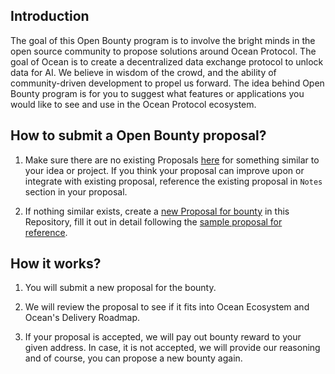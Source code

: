## Introduction

The goal of this Open Bounty program is to involve the bright minds in the open source community to propose solutions around Ocean Protocol. The goal of Ocean is to create a decentralized data exchange protocol to unlock data for AI. We believe in wisdom of the crowd, and the ability of community-driven development to propel us forward. The idea behind Open Bounty program is for you to suggest what features or applications you would like to see and use in the Ocean Protocol ecosystem. 

## How to submit a Open Bounty proposal?

1. Make sure there are no existing Proposals [here](https://github.com/oceanprotocol/openwaters/issues) for something similar to your idea or project. If you think your proposal can improve upon or integrate with existing proposal, reference the existing proposal in `Notes` section in your proposal.

2. If nothing similar exists, create a [new Proposal for bounty](https://github.com/oceanprotocol/openwaters/issues/new) in this Repository, fill it out in detail following the [sample proposal for reference](sample/sample_proposal.md).

## How it works?

1. You will submit a new proposal for the bounty.

2. We will review the proposal to see if it fits into Ocean Ecosystem and Ocean's Delivery Roadmap.

3. If your proposal is accepted, we will pay out bounty reward to your given address. In case, it is not accepted, we will provide our reasoning and of course, you can propose a new bounty again.
